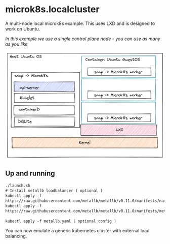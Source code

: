# microk8s.localcluster

A multi-node local microk8s example.
This uses LXD and is designed to work on Ubuntu.

_In this example we use a single control plane node - you can use as many as you like_

![microk8s](./images/microk8s-local.png)

## Up and running

```
./launch.sh
# Install metallb loadbalancer ( optional )
kubectl apply -f https://raw.githubusercontent.com/metallb/metallb/v0.11.0/manifests/namespace.yaml
kubectl apply -f https://raw.githubusercontent.com/metallb/metallb/v0.11.0/manifests/metallb.yaml

kubectl apply -f metallb.yaml ( optional config )
```

You can now emulate a generic kubernetes cluster with external load balancing.
